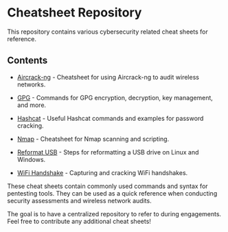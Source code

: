 # Cheatsheet Repository

This repository contains various cybersecurity related cheat sheets for reference.

## Contents

- [Aircrack-ng](aircrack.md) - Cheatsheet for using Aircrack-ng to audit wireless networks.

- [GPG](gpg.md) - Commands for GPG encryption, decryption, key management, and more. 

- [Hashcat](hashcat.md) - Useful Hashcat commands and examples for password cracking.

- [Nmap](nmap.md) - Cheatsheet for Nmap scanning and scripting.

- [Reformat USB](reformat-usb.md) - Steps for reformatting a USB drive on Linux and Windows. 

- [WiFi Handshake](wifi-handshake.md) - Capturing and cracking WiFi handshakes.

These cheat sheets contain commonly used commands and syntax for pentesting tools. They can be used as a quick reference when conducting security assessments and wireless network audits.

The goal is to have a centralized repository to refer to during engagements. Feel free to contribute any additional cheat sheets!
